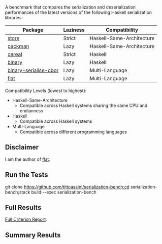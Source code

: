 A benchmark that compares the serialization and deserialization performances of the latest versions of the following Haskell serialization libraries:


| Package                                                                      | Laziness    | Compatibility              |
| ---                                                                          | ---         | ---                        |
| [store](https://hackage.haskell.org/package/store)                           | Strict      | Haskell-Same-Architecture  |
| [packman](http://hackage.haskell.org/package/packman)                        | Lazy        | Haskell-Same-Architecture  |
| [cereal](http://hackage.haskell.org/package/cereal)                          | Strict      | Haskell                    |
| [binary](http://hackage.haskell.org/package/binary)                          | Lazy        | Haskell                    |
| [binary-serialise-cbor](https://github.com/well-typed/binary-serialise-cbor) | Lazy        | Multi-Language             |
| [flat](https://github.com/tittoassini/flat)                                  | Lazy        | Multi-Language             |

Compatibility Levels (lowest to highest):
* Haskell-Same-Architecture
  - Compatible across Haskell systems sharing the same CPU and endianness
* Haskell
  - Compatible across Haskell systems
* Multi-Language
  - Compatible across different programming languages

## Disclaimer

I am the author of [flat](https://github.com/tittoassini/flat). 

## Run the Tests

git clone https://github.com/tittoassini/serialization-bench;cd serialization-bench;stack build --exec serialization-bench

## Full Results

[Full Criterion Report](report.html).

## Summary Results


```

```
